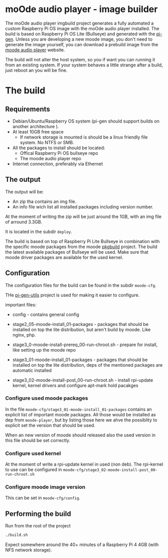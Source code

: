 # moOde audio player - image builder

The moOde audio player imgbuild project generates a fully automated a custom Raspberry Pi OS image with the moOde audio player installed. The build is based on Raspberry Pi OS Lite (Bullseye) and generated with the [pi-gen](https://github.com/RPi-Distro/pi-gen).
Unless you are developing a new moode image, you don't need to generate the image yourself, you can download a prebuild image from the [moode audio player](https://moodeaudio.org/) website.

The build will not alter the host system, so you if want you can running it from an existing system.
If your system behaves a little strange after a build, just reboot an you will be fine.

# The build
## Requirements

* Debian/Ubuntu/Raspberry OS system (pi-gen should support builds on another architecture ).
* At least 10GB free space
  * If network storage is mounted is should be a linux friendly file system. No NTFS or SMB.
* All the packages to install should be located:
  * Offical Raspberry Pi OS bullseye repo
  * The moode audio player repo
* Internet connection, preferably via Ethernet


## The output

The output will be:
* An zip tha contains an img file.
* An info file wich list all installed packages including version number.

At the moment of writing the zip will be just around the 1GB, with an img file of arround 3.3GB.

It is located in the subdir `deploy`.

The build is based on top of Raspberry Pi Lite Bullseye in combination with the specific moode packages from the moode [pkgbuild](https://github.com/moode-player/pkgbuild) project.
The build the latest available packages of Bullseye will be used.
Make sure that moode driver packages are available for the used kernel.

## Configuration

The configuration files for the build can be found in the subdir `moode-cfg`.

THe [pi-gen-utils](https://github.com/FrancisTurner/pi-gen-utils) project is used for making it easier to configure.

important files:
* config - contains general config
* stage2_05-moode-install_01-packages - packages that should be installed on top the lite distribution, but aren't build by moode. Like nginx, php.

* stage3_0-moode-install-prereq_00-run-chroot.sh - prepare for install, like setting up the moode repo
* stage3_01-moode-install_01-packages - packages that should be installed on top the lite distribution, deps of the mentioned packages are automatic installed
* stage3_02-moode-install-post_00-run-chroot.sh - install rpi-update kernel, kernel drivers and configure apt-mark hold pacakges

### Configure used moode packages

In the file `moode-cfg/stage3_01-moode-install_01-packages` contains an explicit list of important moode packages. All those would be installed as dep from `moode-player`, but by listing those here we ahve the possiblity to explicit set the version that should be used.

When an new version of moode should released also the used version in this file should be set correctly.
### Configure used kernel

At the moment of write a rpi-update kernel in used (non deb).
The rpi-kernel to use can be configured in `moode-cfg/stage3_02-moode-install-post_00-run-chroot.sh`

### Configure moode image version

This can be set in `moode-cfg/config`.
## Performing the build

Run from the root of the project
```bash
./build.sh
```

Expect somewhere around the 40+ minutes of a Raspberry Pi 4 4GB (with NFS network storage).
